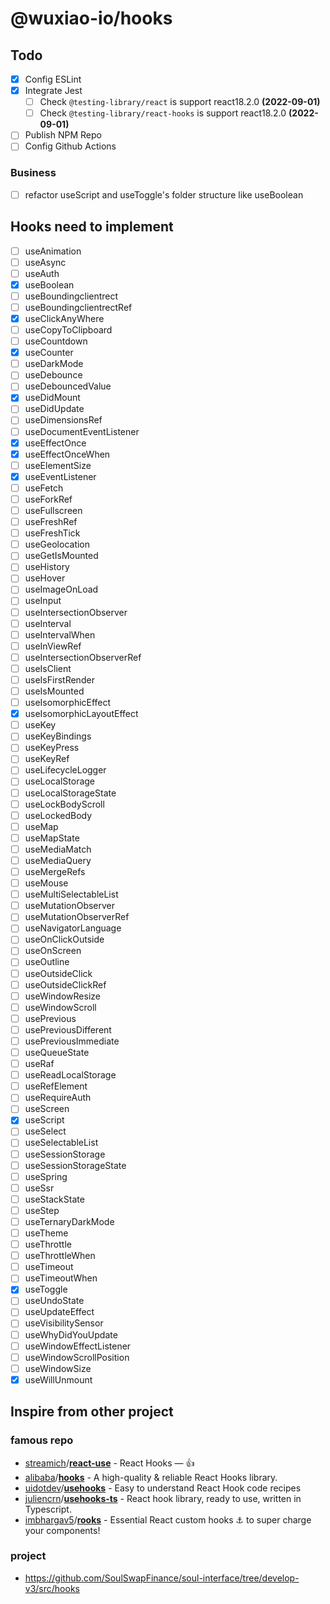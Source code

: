 # @wuxiao-io/hooks

## Todo

- [x] Config ESLint
- [x] Integrate Jest
  - [ ] Check `@testing-library/react` is support react18.2.0 **(2022-09-01)**
  - [ ] Check `@testing-library/react-hooks` is support react18.2.0 **(2022-09-01)**
- [ ] Publish NPM Repo
- [ ] Config Github Actions

### Business

- [ ] refactor useScript and useToggle's folder structure like useBoolean

## Hooks need to implement

- [ ] useAnimation
- [ ] useAsync
- [ ] useAuth
- [x] useBoolean
- [ ] useBoundingclientrect
- [ ] useBoundingclientrectRef
- [x] useClickAnyWhere
- [ ] useCopyToClipboard
- [ ] useCountdown
- [x] useCounter
- [ ] useDarkMode
- [ ] useDebounce
- [ ] useDebouncedValue
- [x] useDidMount
- [ ] useDidUpdate
- [ ] useDimensionsRef
- [ ] useDocumentEventListener
- [x] useEffectOnce
- [x] useEffectOnceWhen
- [ ] useElementSize
- [x] useEventListener
- [ ] useFetch
- [ ] useForkRef
- [ ] useFullscreen
- [ ] useFreshRef
- [ ] useFreshTick
- [ ] useGeolocation
- [ ] useGetIsMounted
- [ ] useHistory
- [ ] useHover
- [ ] useImageOnLoad
- [ ] useInput
- [ ] useIntersectionObserver
- [ ] useInterval
- [ ] useIntervalWhen
- [ ] useInViewRef
- [ ] useIntersectionObserverRef
- [ ] useIsClient
- [ ] useIsFirstRender
- [ ] useIsMounted
- [ ] useIsomorphicEffect
- [x] useIsomorphicLayoutEffect
- [ ] useKey
- [ ] useKeyBindings
- [ ] useKeyPress
- [ ] useKeyRef
- [ ] useLifecycleLogger
- [ ] useLocalStorage
- [ ] useLocalStorageState
- [ ] useLockBodyScroll
- [ ] useLockedBody
- [ ] useMap
- [ ] useMapState
- [ ] useMediaMatch
- [ ] useMediaQuery
- [ ] useMergeRefs
- [ ] useMouse
- [ ] useMultiSelectableList
- [ ] useMutationObserver
- [ ] useMutationObserverRef
- [ ] useNavigatorLanguage
- [ ] useOnClickOutside
- [ ] useOnScreen
- [ ] useOutline
- [ ] useOutsideClick
- [ ] useOutsideClickRef
- [ ] useWindowResize
- [ ] useWindowScroll
- [ ] usePrevious
- [ ] usePreviousDifferent
- [ ] usePreviousImmediate
- [ ] useQueueState
- [ ] useRaf
- [ ] useReadLocalStorage
- [ ] useRefElement
- [ ] useRequireAuth
- [ ] useScreen
- [x] useScript
- [ ] useSelect
- [ ] useSelectableList
- [ ] useSessionStorage
- [ ] useSessionStorageState
- [ ] useSpring
- [ ] useSsr
- [ ] useStackState
- [ ] useStep
- [ ] useTernaryDarkMode
- [ ] useTheme
- [ ] useThrottle
- [ ] useThrottleWhen
- [ ] useTimeout
- [ ] useTimeoutWhen
- [x] useToggle
- [ ] useUndoState
- [ ] useUpdateEffect
- [ ] useVisibilitySensor
- [ ] useWhyDidYouUpdate
- [ ] useWindowEffectListener
- [ ] useWindowScrollPosition
- [ ] useWindowSize
- [x] useWillUnmount

## Inspire from other project

### famous repo

- [streamich](https://github.com/streamich)/**[react-use](https://github.com/streamich/react-use)** - React Hooks — 👍
- [alibaba](https://github.com/alibaba?type=source)/**[hooks](https://github.com/alibaba/hooks)** - A high-quality & reliable React Hooks library.
- [uidotdev](https://github.com/uidotdev?type=source)/**[usehooks](https://github.com/uidotdev/usehooks)** - Easy to understand React Hook code recipes
- [juliencrn](https://github.com/juliencrn)/**[usehooks-ts](https://github.com/juliencrn/usehooks-ts)** - React hook library, ready to use, written in Typescript.
- [imbhargav5](https://github.com/imbhargav5)/**[rooks](https://github.com/imbhargav5/rooks)** - Essential React custom hooks ⚓ to super charge your components!

### project

- https://github.com/SoulSwapFinance/soul-interface/tree/develop-v3/src/hooks